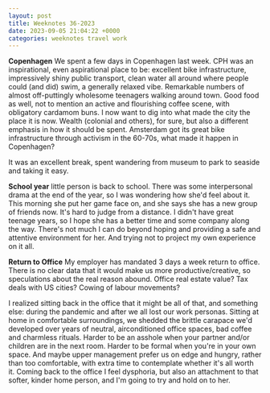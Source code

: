 ```yaml
---
layout: post
title: Weeknotes 36-2023 
date: 2023-09-05 21:04:22 +0000
categories: weeknotes travel work
---
```

**Copenhagen** We spent a few days in Copenhagen last week. CPH was an inspirational, even aspirational place to be: excellent bike infrastructure, impressively shiny public transport, clean water all around where people could (and did) swim, a generally relaxed vibe. Remarkable numbers of almost off-puttingly wholesome teenagers walking around town. Good food as well, not to mention an active and flourishing coffee scene, with obligatory cardamom buns. I now want to dig into what made the city the place it is now. Wealth (colonial and others), for sure, but also a different emphasis in how it should be spent. Amsterdam got its great bike infrastructure through activism in the 60-70s, what made it happen in Copenhagen?

It was an excellent break, spent wandering from museum to park to seaside and taking it easy.

**School year** little person is back to school. There was some interpersonal drama at the end of the year, so I was wondering how she'd feel about it. This morning she put her game face on, and she says she has a new group of friends now. It's hard to judge from a distance. I didn't have great teenage years, so I hope she has a better time and some company along the way. There's not much I can do beyond hoping and providing a safe and attentive environment for her. And trying not to project my own experience on it all.

**Return to Office** My employer has mandated 3 days a week return to office. There is no clear data that it would make us more productive/creative, so speculations about the real reason abound. Office real estate value? Tax deals with US cities? Cowing of labour movements?

I realized sitting back in the office that it might be all of that, and something else: during the pandemic and after we all lost our work personas. Sitting at home in comfortable surroundings, we shedded the brittle carapace we'd developed over years of neutral, airconditioned office spaces, bad coffee and charmless rituals. Harder to be an asshole when your partner and/or children are in the next room. Harder to be formal when you're in your own space. And maybe upper management prefer us on edge and hungry, rather than too comfortable, with extra time to contemplate whether it's all worth it.
Coming back to the office I feel dysphoria, but also an attachment to that softer, kinder home person, and I'm going to try and hold on to her.
